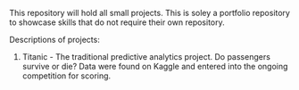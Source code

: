 This repository will hold all small projects. This is soley a portfolio repository to showcase
skills that do not require their own repository.

Descriptions of projects:
1) Titanic - The traditional predictive analytics project. Do passengers survive or die? Data were found on Kaggle and entered into the ongoing competition for scoring.